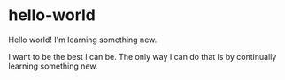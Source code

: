 # hello-world
Hello world! I'm learning something new.


I want to be the best I can be. The only way I can do that is by continually learning something new.
